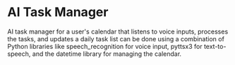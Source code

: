 # AI Task Manager
AI task manager for a user's calendar that listens to voice inputs, processes the tasks, and updates a daily task list can be done using a combination of Python libraries like speech_recognition for voice input, pyttsx3 for text-to-speech, and the datetime library for managing the calendar.
